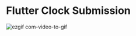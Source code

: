 # Flutter Clock Submission

![ezgif com-video-to-gif](https://user-images.githubusercontent.com/29589003/71906389-16756500-3192-11ea-9085-5320f4f03180.gif)